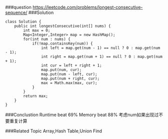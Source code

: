 ###question
https://leetcode.com/problems/longest-consecutive-sequence/
###Solution
```
class Solution {
    public int longestConsecutive(int[] nums) {
        int max = 0;
        Map<Integer,Integer> map = new HashMap();
        for(int num : nums) {
            if(!map.containsKey(num)) {
                int left = map.get(num - 1) == null ? 0 : map.get(num - 1);
                int right = map.get(num + 1) == null ? 0 : map.get(num + 1);
                int cur = left + right + 1;
                map.put(num, cur);
                map.put(num - left, cur);
                map.put(num + right, cur);
                max = Math.max(max, cur);
            } 
        }
        return max;
    }
}
```

###Conclustion
Runtime beat 69%
Memory beat 88%
考虑num如果出现过不要重复计算

###Related Topic
Array,Hash Table,Union Find